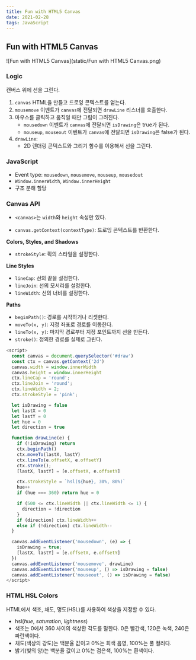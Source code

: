 ```yaml
---
title: Fun with HTML5 Canvas
date: 2021-02-28
tags: JavaScript
---
```


## Fun with HTML5 Canvas

![Fun with HTML5 Canvas](static/Fun with HTML5 Canvas.png)

### Logic

캔버스 위에 선을 그린다.

1. `canvas` HTML을 만들고 드로잉 콘텍스트를 얻는다.
2. `mousemove` 이벤트가 `canvas`에 전달되면 `drawLine` 리스너를 호출한다.
3. 마우스를 클릭하고 움직일 때만 그림이 그려진다.
   - `mousedown` 이벤트가 `canvas`에 전달되면 `isDrawing`은 true가 된다.
   - `mouseup`, `mouseout` 이벤트가 `canvas`에 전달되면 `isDrawing`은 false가 된다.
4. `drawLine`:
   - 2D 렌더링 콘텍스트와 그리기 함수를 이용해서 선을 그린다.

### JavaScript

- Event type: `mousedown`, `mousemove`, `mouseup`, `mousedout`
- `Window.innerWidth`, `Window.innerHeight`
- 구조 분해 할당

### Canvas API

- `<canvas>`는 `width`와 `height` 속성만 있다.

- `canvas.getContext(contextType)`: 드로잉 콘텍스트를 반환한다.

**Colors, Styles, and Shadows**

- `strokeStyle`: 획의 스타일을 설정한다.

**Line Styles**

- `lineCap`: 선의 끝을 설정한다.
- `lineJoin`: 선의 모서리를 설정한다.
- `lineWidth`: 선의 너비를 설정한다.

**Paths**

- `beginPath()`: 경로를 시작하거나 리셋한다.
- `moveTo(x, y)`: 지정 좌표로 경로를 이동한다.
- `lineTo(x, y)`: 마지막 경로부터 지정 포인트까지 선을 만든다.
- `stroke()`: 정의한 경로를 실제로 그린다.

```javascript
<script>
  const canvas = document.querySelector('#draw')
  const ctx = canvas.getContext('2d')
  canvas.width = window.innerWidth
  canvas.height = window.innerHeight
  ctx.lineCap = 'round';
  ctx.lineJoin = 'round';
  ctx.lineWidth = 2;
  ctx.strokeStyle = 'pink';

  let isDrawing = false
  let lastX = 0
  let lastY = 0
  let hue = 0
  let direction = true

  function drawLine(e) {
    if (!isDrawing) return
    ctx.beginPath()
    ctx.moveTo(lastX, lastY)
    ctx.lineTo(e.offsetX, e.offsetY)
    ctx.stroke();
    [lastX, lastY] = [e.offsetX, e.offsetY]

    ctx.strokeStyle = `hsl(${hue}, 30%, 80%)`
    hue++
    if (hue === 360) return hue = 0

    if (500 <= ctx.lineWidth || ctx.lineWidth <= 1) {
      direction = !direction
    }
    if (direction) ctx.lineWidth++
    else if (!direction) ctx.lineWidth--
  }

  canvas.addEventListener('mousedown', (e) => {
    isDrawing = true;
    [lastX, lastY] = [e.offsetX, e.offsetY]
  })
  canvas.addEventListener('mousemove', drawLine)
  canvas.addEventListener('mouseup', () => isDrawing = false)
  canvas.addEventListener('mouseout', () => isDrawing = false)
</script>
```

### HTML HSL Colors

HTML에서 색조, 채도, 명도(HSL)를 사용하여 색상을 지정할 수 있다.

- hsl(_hue_, _saturation_, _lightness_)
- 색조는 0에서 360 사이의 색상환 각도를 말한다. 0은 빨간색, 120은 녹색, 240은 파란색이다.
- 채도(색상의 강도)는 백분율 값이고 0%는 회색 음영, 100%는 풀 컬러다.
- 밝기(빛의 양)는 백분율 값이고 0%는 검은색, 100%는 흰색이다.
